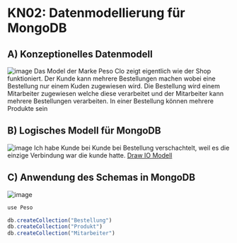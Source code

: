 # KN02: Datenmodellierung für MongoDB

## A) Konzeptionelles Datenmodell
![image](https://github.com/Ilija44/m165/assets/113606362/b4b3c0cc-74cd-470e-9c1f-895215b9d9f2)
Das Model der Marke Peso Clo zeigt eigentlich wie der Shop funktioniert. Der Kunde kann mehrere Bestellungen machen wobei eine Bestellung nur einem Kuden zugewiesen wird. Die Bestellung wird einem Mitarbeiter zugewiesen welche diese verarbeitet und der Mitarbeiter kann mehrere Bestellungen verarbeiten. In einer Bestellung können mehrere Produkte sein 


## B) Logisches Modell für MongoDB
![image](https://github.com/Ilija44/m165/assets/113606362/7a997305-7f8b-422d-a3bc-f34a9b857b47)
Ich habe Kunde bei Kunde bei Bestellung verschachtelt, weil es die einzige Verbindung war die kunde hatte.
[Draw IO Modell](https://drive.google.com/file/d/1G8Zel7AL6JoU6izLu3obiHaN_2a8z1se/view?usp=sharing)


## C) Anwendung des Schemas in MongoDB
![image](https://github.com/Ilija44/m165/assets/113606362/99318646-5e27-4d23-bbe0-0ce31ee6dbd0)

```js
use Peso

db.createCollection("Bestellung")
db.createCollection("Produkt")
db.createCollection("Mitarbeiter")
```


